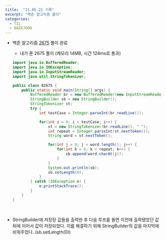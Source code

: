 ```yaml
---
title:  "21.05.21 기록"
excerpt: "백준 알고리즘 풀이"
categories:
  - TIL
  - BAEKJOON
---
```



+ 백준 알고리즘 [2675](https://www.acmicpc.net/problem/2675) 풀이 완료

  + 내가 푼 2675 풀이 (메모리 14MB, 시간 124ms로 통과)<br />

  ```java
  import java.io.BufferedReader;
  import java.io.IOException;
  import java.io.InputStreamReader;
  import java.util.StringTokenizer;

  public class B2675 {
      public static void main(String[] args) {
          BufferedReader br = new BufferedReader(new InputStreamReader(System.in));
          StringBuilder sb = new StringBuilder();
          StringTokenizer st;
          try {
              int testCase = Integer.parseInt(br.readLine());

              for(int i = 0; i < testCase; i++) {
                  st = new StringTokenizer(br.readLine(), " ");
                  int repeat = Integer.parseInt(st.nextToken());
                  String word = st.nextToken();

                  for(int j = 0; j < word.length(); j++) {
                      for(int k = 0; k < repeat; k++) {
                          sb.append(word.charAt(j));
                      }
                  }
                  System.out.println(sb);
                  sb.setLength(0);
              }
          } catch (IOException e) {
              e.printStackTrace();
          }
      }
  }

  ```
<br />

  + StringBuilder에 저장된 값들을 출력한 후 다음 루프를 돌면 이전에 출력됐었던 값 뒤에 이어서 값이 저장되었다. 이를 해결하기 위해 StringBuilder의 값을 마지막에 비워주었다. (sb.setLength(0))
